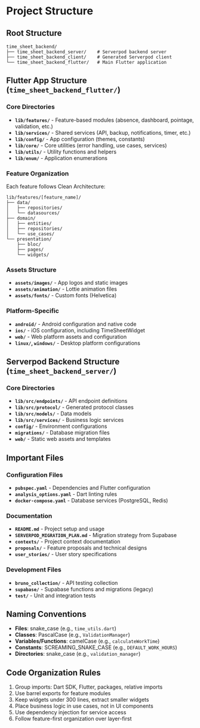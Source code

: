 # Project Structure

## Root Structure
```
time_sheet_backend/
├── time_sheet_backend_server/    # Serverpod backend server
├── time_sheet_backend_client/    # Generated Serverpod client
└── time_sheet_backend_flutter/   # Main Flutter application
```

## Flutter App Structure (`time_sheet_backend_flutter/`)

### Core Directories
- **`lib/features/`** - Feature-based modules (absence, dashboard, pointage, validation, etc.)
- **`lib/services/`** - Shared services (API, backup, notifications, timer, etc.)
- **`lib/config/`** - App configuration (themes, constants)
- **`lib/core/`** - Core utilities (error handling, use cases, services)
- **`lib/utils/`** - Utility functions and helpers
- **`lib/enum/`** - Application enumerations

### Feature Organization
Each feature follows Clean Architecture:
```
lib/features/[feature_name]/
├── data/
│   ├── repositories/
│   └── datasources/
├── domain/
│   ├── entities/
│   ├── repositories/
│   └── use_cases/
└── presentation/
    ├── bloc/
    ├── pages/
    └── widgets/
```

### Assets Structure
- **`assets/images/`** - App logos and static images
- **`assets/animation/`** - Lottie animation files
- **`assets/fonts/`** - Custom fonts (Helvetica)

### Platform-Specific
- **`android/`** - Android configuration and native code
- **`ios/`** - iOS configuration, including TimeSheetWidget
- **`web/`** - Web platform assets and configuration
- **`linux/`, `windows/`** - Desktop platform configurations

## Serverpod Backend Structure (`time_sheet_backend_server/`)

### Core Directories
- **`lib/src/endpoints/`** - API endpoint definitions
- **`lib/src/protocol/`** - Generated protocol classes
- **`lib/src/models/`** - Data models
- **`lib/src/services/`** - Business logic services
- **`config/`** - Environment configurations
- **`migrations/`** - Database migration files
- **`web/`** - Static web assets and templates

## Important Files

### Configuration Files
- **`pubspec.yaml`** - Dependencies and Flutter configuration
- **`analysis_options.yaml`** - Dart linting rules
- **`docker-compose.yaml`** - Database services (PostgreSQL, Redis)

### Documentation
- **`README.md`** - Project setup and usage
- **`SERVERPOD_MIGRATION_PLAN.md`** - Migration strategy from Supabase
- **`contexts/`** - Project context documentation
- **`proposals/`** - Feature proposals and technical designs
- **`user_stories/`** - User story specifications

### Development Files
- **`bruno_collection/`** - API testing collection
- **`supabase/`** - Supabase functions and migrations (legacy)
- **`test/`** - Unit and integration tests

## Naming Conventions
- **Files**: snake_case (e.g., `time_utils.dart`)
- **Classes**: PascalCase (e.g., `ValidationManager`)
- **Variables/Functions**: camelCase (e.g., `calculateWorkTime`)
- **Constants**: SCREAMING_SNAKE_CASE (e.g., `DEFAULT_WORK_HOURS`)
- **Directories**: snake_case (e.g., `validation_manager`)

## Code Organization Rules
1. Group imports: Dart SDK, Flutter, packages, relative imports
2. Use barrel exports for feature modules
3. Keep widgets under 300 lines, extract smaller widgets
4. Place business logic in use cases, not in UI components
5. Use dependency injection for service access
6. Follow feature-first organization over layer-first